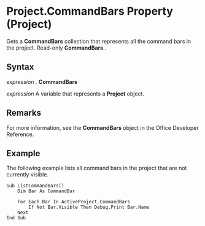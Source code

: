 
# Project.CommandBars Property (Project)

Gets a  **CommandBars** collection that represents all the command bars in the project. Read-only **CommandBars** .


## Syntax

 _expression_ . **CommandBars**

 _expression_ A variable that represents a **Project** object.


## Remarks

For more information, see the  **CommandBars** object in the Office Developer Reference.


## Example

The following example lists all command bars in the project that are not currently visible.


```
Sub ListCommandBars() 
    Dim Bar As CommandBar 
     
    For Each Bar In ActiveProject.CommandBars 
        If Not Bar.Visible Then Debug.Print Bar.Name 
    Next 
End Sub
```


